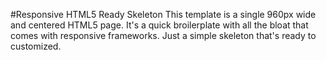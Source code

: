 #Responsive HTML5 Ready Skeleton
This template is a single 960px wide and centered HTML5 page. It's a quick broilerplate with all the bloat that comes with responsive frameworks. Just a simple skeleton that's ready to customized.
